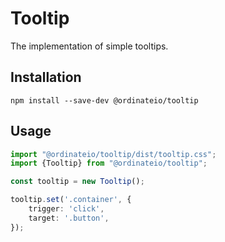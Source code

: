 # Tooltip

The implementation of simple tooltips.

## Installation

```
npm install --save-dev @ordinateio/tooltip
```

## Usage

```ts
import "@ordinateio/tooltip/dist/tooltip.css";
import {Tooltip} from "@ordinateio/tooltip";

const tooltip = new Tooltip();

tooltip.set('.container', {
    trigger: 'click',
    target: '.button',
});
```
